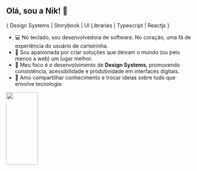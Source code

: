 ## Olá, sou a Nik! 👋
{ Design Systems | Storybook | UI Libraries | Typescript | Reactjs }

- 💻 No teclado, sou desenvolvedora de software. No coração, uma fã de experiência do usuário de carteirinha.
- 🌟 Sou apaixonada por criar soluções que deixam o mundo (ou pelo menos a web) um lugar melhor.
- 🎨 Meu foco é o desenvolvimento de **Design Systems**, promovendo consistência, acessibilidade e produtividade em interfaces digitais. 
- 🤝 Amo compartilhar conhecimento e trocar ideias sobre tudo que envolve tecnologia.

<div align="left">
  <img width="41%" height="195px" src="https://github-readme-stats.vercel.app/api/top-langs/?username=nikelyfedechen&layout=compact&hide_border=true&title_color=fb6f92&text_color=ffffff&bg_color=0d1117" />
 </div>

